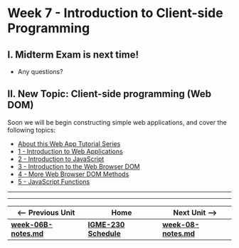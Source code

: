 # Week 7 - Introduction to Client-side Programming

## I. Midterm Exam is next time!

- Any questions?


## II. New Topic: Client-side programming (Web DOM)

Soon we will be begin constructing simple web applications, and cover the following topics:

- [About this Web App Tutorial Series](https://github.com/tonethar/IGME-230-Master/tree/master/notes/web-apps-0.md)
- [1 - Introduction to Web Applications](https://github.com/tonethar/IGME-230-Master/tree/master/notes/web-apps-1.md)
- [2 - Introduction to JavaScript](https://github.com/tonethar/IGME-230-Master/tree/master/notes/web-apps-2.md)
- [3 - Introduction to the Web Browser DOM](https://github.com/tonethar/IGME-230-Master/tree/master/notes/web-apps-3.md)
- [4 - More Web Browser DOM Methods](https://github.com/tonethar/IGME-230-Master/tree/master/notes/web-apps-4.md)
- [5 - JavaScript Functions](https://github.com/tonethar/IGME-230-Master/tree/master/notes/web-apps-5.md)

<hr><hr>

| <-- Previous Unit | Home | Next Unit -->
| --- | --- | --- 
| [**week-06B-notes.md**](week-06B-notes.md)     |  [**IGME-230 Schedule**](../schedule.md) | [**week-08-notes.md**](week-08-notes.md)
